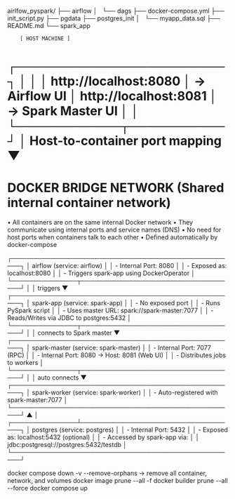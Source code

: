 airlfow_pyspark/
├── airflow
│   └── dags
├── docker-compose.yml
├── init_script.py
├── pgdata
├── postgres_init
│   └── myapp_data.sql
├── README.md
└── spark_app


        [ HOST MACHINE ]
   ┌────────────────────────┐
   │                        │
   │  http://localhost:8080 │ → Airflow UI
   │  http://localhost:8081 │ → Spark Master UI
   │                        │
   └────────────┬───────────┘
                │
  Host-to-container port mapping
                ▼
==========================================================
DOCKER BRIDGE NETWORK  (Shared internal container network)        
==========================================================
• All containers are on the same internal Docker network
• They communicate using internal ports and service names (DNS)
• No need for host ports when containers talk to each other
• Defined automatically by docker-compose

┌────────────────────────────────────────────────────┐
│     airflow (service: airflow)                     │
│     - Internal Port: 8080                          │
│     - Exposed as: localhost:8080                   │
│     - Triggers spark-app using DockerOperator      │
└───────────────┬────────────────────────────────────┘
                │
                │ triggers
                ▼
┌────────────────────────────────────────────────────┐
│     spark-app (service: spark-app)                 │
│     - No exposed port                              │
│     - Runs PySpark script                          │
│     - Uses master URL: spark://spark-master:7077   │
│     - Reads/Writes via JDBC to postgres:5432       │
└───────────────┬────────────────────────────────────┘
                │
                │ connects to Spark master
                ▼
┌────────────────────────────────────────────────────┐
│     spark-master (service: spark-master)           │
│     - Internal Port: 7077 (RPC)                    │
│     - Internal Port: 8080 → Host: 8081 (Web UI)    │
│     - Distributes jobs to workers                  │
└───────────────┬────────────────────────────────────┘
                │
                │ auto connects
                ▼
┌────────────────────────────────────────────────────┐
│     spark-worker (service: spark-worker)           │
│     - Auto-registered with spark-master:7077       │
└────────────────────────────────────────────────────┘
                ▲
                │
┌───────────────┴────────────────────────────────────┐
│     postgres (service: postgres)                   │
│     - Internal Port: 5432                          │
│     - Exposed as: localhost:5432 (optional)        │
│     - Accessed by spark-app via:                   │
│         jdbc:postgresql://postgres:5432/testdb     │
└────────────────────────────────────────────────────┘
 

docker compose down -v --remove-orphans -> remove all container, network, and volumes
docker image prune --all -f
docker builder prune --all --force
docker compose up